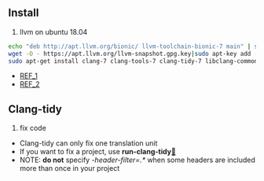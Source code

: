 [//]: # (#clang++ #llvm #clang-tidy)
## Install
1. llvm on ubuntu 18.04
```bash
echo "deb http://apt.llvm.org/bionic/ llvm-toolchain-bionic-7 main" | sudo tee /etc/apt/sources.list.d/llvm.list
wget -O - https://apt.llvm.org/llvm-snapshot.gpg.key|sudo apt-key add -
sudo apt-get install clang-7 clang-tools-7 clang-tidy-7 libclang-common-7-dev libclang-7-dev libclang1-7 clang-format-7 python-clang-7 
```
- [REF_1](https://apt.llvm.org/)
- [REF_2](https://askubuntu.com/questions/233064/why-am-i-getting-command-deb-not-found/860763#860763?newreg=12885fb1903e4c3585e0c43d1f171203)


## Clang-tidy
1. fix code
 - Clang-tidy can only fix one translation unit
 - If you want to fix a project, use **run-clang-tidy**[:link:](https://github.com/KratosMultiphysics/Kratos/wiki/How-to-use-Clang-Tidy-to-automatically-correct-code)
 - NOTE: **do not** specify *-header-filter=.\** when some headers are included more than once in your project